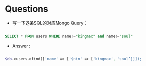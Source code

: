 # Questions

- 写一下这条SQL的对应Mongo Query：

``` SQL

SELECT * FROM users WHERE name!="kingmax" and name!="soul"

```

- Answer :

```php

$db->users->find(['name' => ['$nin' => ['kingmax', 'soul’]]]);
```